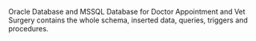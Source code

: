 Oracle Database and MSSQL Database for Doctor Appointment and Vet Surgery contains the whole schema, inserted data, queries, triggers and procedures.
